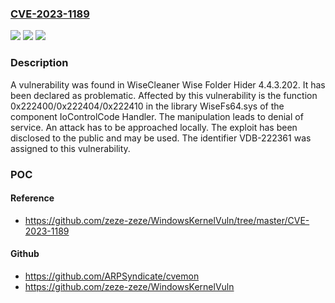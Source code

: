 ### [CVE-2023-1189](https://cve.mitre.org/cgi-bin/cvename.cgi?name=CVE-2023-1189)
![](https://img.shields.io/static/v1?label=Product&message=Wise%20Folder%20Hider&color=blue)
![](https://img.shields.io/static/v1?label=Version&message=%3D%204.4.3.202%20&color=brighgreen)
![](https://img.shields.io/static/v1?label=Vulnerability&message=CWE-404%20Denial%20of%20Service&color=brighgreen)

### Description

A vulnerability was found in WiseCleaner Wise Folder Hider 4.4.3.202. It has been declared as problematic. Affected by this vulnerability is the function 0x222400/0x222404/0x222410 in the library WiseFs64.sys of the component IoControlCode Handler. The manipulation leads to denial of service. An attack has to be approached locally. The exploit has been disclosed to the public and may be used. The identifier VDB-222361 was assigned to this vulnerability.

### POC

#### Reference
- https://github.com/zeze-zeze/WindowsKernelVuln/tree/master/CVE-2023-1189

#### Github
- https://github.com/ARPSyndicate/cvemon
- https://github.com/zeze-zeze/WindowsKernelVuln


